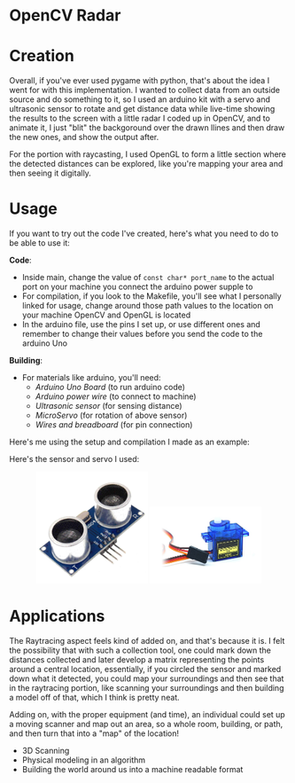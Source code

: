 OpenCV Radar
===============


Creation
===============

Overall, if you've ever used pygame with python, that's about the idea
I went for with this implementation.  I wanted to collect data from an
outside source and do something to it, so I used an arduino kit with
a servo and ultrasonic sensor to rotate and get distance data while
live-time showing the results to the screen with a little radar I coded
up in OpenCV, and to animate it, I just "blit" the backgoround over the
drawn llines and then draw the new ones, and show the output after.

For the portion with raycasting, I used OpenGL to form a little section
where the detected distances can be explored, like you're mapping your
area and then seeing it digitally.

Usage
===============
If you want to try out the code I've created, here's what you need to 
do to be able to use it:

**Code**:
- Inside main, change the value of `const char* port_name` to the 
actual port on your machine you connect the arduino power supple to
- For compilation, if you look to the Makefile, you'll see what I
personally linked for usage, change around those path values to the 
location on your machine OpenCV and OpenGL is located
- In the arduino file, use the pins I set up, or use different ones
and remember to change their values before you send the code to the
arduino Uno

**Building**:
- For materials like arduino, you'll need:
    - *Arduino Uno Board* (to run arduino code)
    - *Arduino power wire* (to connect to machine)
    - *Ultrasonic sensor* (for sensing distance)
    - *MicroServo* (for rotation of above sensor)
    - *Wires and breadboard* (for pin connection)

Here's me using the setup and compilation I made as an example:


Here's the sensor and servo I used:
<div align="center">
	<img width = "40%" src="documentation_images/sensor.jpg">
    <img width = "40%" src="documentation_images/servo.jpg">
</div>

Applications
===============

The Raytracing aspect feels kind of added on, and that's because it is.
I felt the possibility that with such a collection tool, one could mark
down the distances collected and later develop a matrix representing 
the points around a central location, essentially, if you circled the 
sensor and marked down what it detected, you could map your surroundings
and then see that in the raytracing portion, like scanning your 
surroundings and then building a model off of that, which I think is 
pretty neat.

Adding on, with the proper equipment (and time), an individual could
set up a moving scanner and map out an area, so a whole room, building,
or path, and then turn that into a "map" of the location!

- 3D Scanning
- Physical modeling in an algorithm
- Building the world around us into a machine readable format